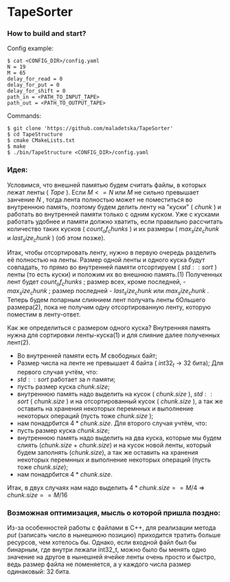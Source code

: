 # TapeSorter

### How to build and start?

Config example:
```
$ cat <CONFIG_DIR>/config.yaml
N = 19
M = 65
delay_for_read = 0
delay_for_put = 0
delay_for_shift = 0
path_in = <PATH_TO_INPUT_TAPE>
path_out = <PATH_TO_OUTPUT_TAPE>
```

Commands:
```
$ git clone 'https://github.com/maladetska/TapeSorter'
$ cd TapeStructure
$ cmake CMakeLists.txt
$ make
$ ./bin/TapeStructure <CONFIG_DIR>/config.yaml
```


### Идея:
Условимся, что внешней памятью будем считать файлы, в которых лежат ленты ( $Tape$ ). 
Если $M <= N$ или $M$ не сильно превышает занчение $N$ , тогда лента полностью может не поместиться во внутреннюю память, поэтому будем делить ленту на "куски" ( $chunk$ ) и работать во внутренней памяти только с одним куском. Уже с кусками работать удобнее и памяти должно хватить, если правильно рассчитать количество таких кусков ( $count_of_chunks$ ) и их размеры ( $max_size_chunk$ и $last_size_chunk$ ) (об этом позже).

Итак, чтобы отсортировать ленту, нужно в первую очередь разделить её полностью на ленты. Размер одной ленты и одного куска будут совпадать, то прямо во внутренней памяти отсортируем ( $std::sort$ ) ленты (то есть куски) и положим их во внешнюю память.(1) Полученных лент будет $count_of_chunks$ ; размер всех, кроме последней, - $max_size_chunk$ ; размер последней - $last_size_chunk$ или $max_size_chunk$ . Теперь будем попарным слиянием лент получать ленты бОльшего размера(2), пока не получим одну отсортированную ленту, которую поместим в ленту-ответ.

Как же определиться с размером одного куска? Внутренняя память нужна для сортировки ленты-куска(1) и для слияние далее полученных лент(2). 
- Во внутренней памяти есть $M$ свободных байт;
- Размер числа на ленте не превышает 4 байта ( $int32_t$ -> 32 бита);
Для первого случая учтём, что:
- $std::sort$ работает за $n$ памяти;
- пусть размер куска $chunk.size$;
- внутреннюю память надо выделить на кусок ( $chunk.size$ ), $std::sort$ ( $chunk.size$ ) и на отсортированный кусок ( $chunk.size$ ), а так же оставить на хранения некоторых перемнных и выполнение некоторых операций (пусть тоже $chunk.size$ );
- нам понадрбится $4 * chunk.size$.
Для второго случая учтём, что:
- пусть размер куска $chunk.size$;
- внутреннюю память надо выделить на два куска, которые мы будем слиять ($chunk.size$ + $chunk.size$) и на кусок новой ленты, который будем заполнять ($chunk.size$), а так же оставить на хранения некоторых перемнных и выполнение некоторых операций (пусть тоже $chunk.size$);
- нам понадрбится $4 * chunk.size$.

Итак, в двух случаях нам надо выделить $4 * chunk.size == M / 4$ => $chunk.size == M / 16$


### Возможная оптимизация, мысль о которой пришла поздно:
Из-за особенностей работы с файлами в C++, для реализации метода $put$ (записать число в нынешнюю позицию) приходится тратить больше ресурсов, чем хотелось бы. Однако, если входной файл был бы бинарным, где внутри лежали int32_t, можно было бы менять одно значение на другое в нынешней ячейке ленты очень просто и быстро, ведь размер файла не поменяется, а у каждого числа размер одинаковый: 32 бита.
 




